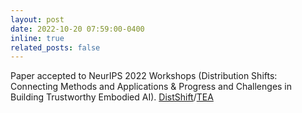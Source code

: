 ```yaml
---
layout: post
date: 2022-10-20 07:59:00-0400
inline: true
related_posts: false
---
```


Paper accepted to NeurIPS 2022 Workshops (Distribution Shifts: Connecting Methods and Applications & Progress and Challenges in Building Trustworthy Embodied AI). [DistShift](https://openreview.net/forum?id=dJPzobZtpZ)/[TEA](https://sites.google.com/berkeley.edu/trustworthy-embodied-ai/home)
